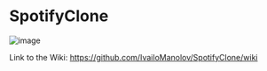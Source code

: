 # SpotifyClone

![image](https://github.com/IvailoManolov/SpotifyClone/assets/55989101/21df6636-7243-4aa4-ba50-c032ab4bfb20)


Link to the Wiki: https://github.com/IvailoManolov/SpotifyClone/wiki
